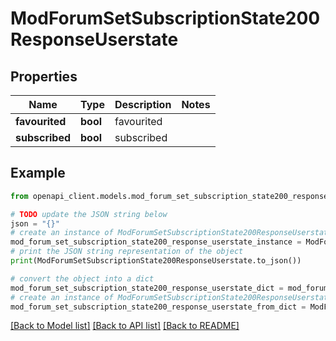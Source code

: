 # ModForumSetSubscriptionState200ResponseUserstate


## Properties

Name | Type | Description | Notes
------------ | ------------- | ------------- | -------------
**favourited** | **bool** | favourited | 
**subscribed** | **bool** | subscribed | 

## Example

```python
from openapi_client.models.mod_forum_set_subscription_state200_response_userstate import ModForumSetSubscriptionState200ResponseUserstate

# TODO update the JSON string below
json = "{}"
# create an instance of ModForumSetSubscriptionState200ResponseUserstate from a JSON string
mod_forum_set_subscription_state200_response_userstate_instance = ModForumSetSubscriptionState200ResponseUserstate.from_json(json)
# print the JSON string representation of the object
print(ModForumSetSubscriptionState200ResponseUserstate.to_json())

# convert the object into a dict
mod_forum_set_subscription_state200_response_userstate_dict = mod_forum_set_subscription_state200_response_userstate_instance.to_dict()
# create an instance of ModForumSetSubscriptionState200ResponseUserstate from a dict
mod_forum_set_subscription_state200_response_userstate_from_dict = ModForumSetSubscriptionState200ResponseUserstate.from_dict(mod_forum_set_subscription_state200_response_userstate_dict)
```
[[Back to Model list]](../README.md#documentation-for-models) [[Back to API list]](../README.md#documentation-for-api-endpoints) [[Back to README]](../README.md)


